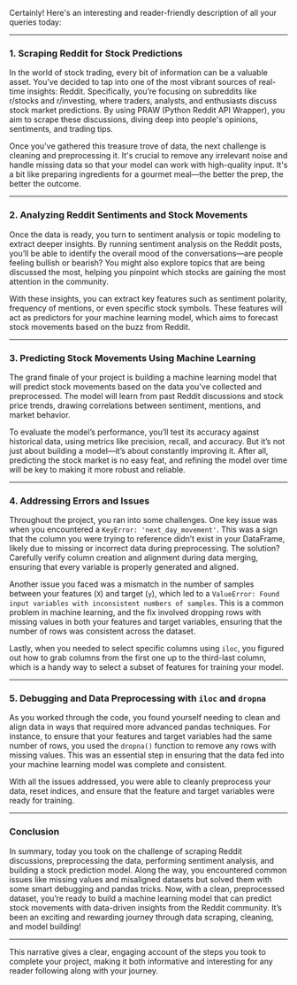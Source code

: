 Certainly! Here's an interesting and reader-friendly description of all your queries today:

---

### **1. Scraping Reddit for Stock Predictions**
In the world of stock trading, every bit of information can be a valuable asset. You’ve decided to tap into one of the most vibrant sources of real-time insights: Reddit. Specifically, you’re focusing on subreddits like r/stocks and r/investing, where traders, analysts, and enthusiasts discuss stock market predictions. By using PRAW (Python Reddit API Wrapper), you aim to scrape these discussions, diving deep into people's opinions, sentiments, and trading tips.

Once you've gathered this treasure trove of data, the next challenge is cleaning and preprocessing it. It's crucial to remove any irrelevant noise and handle missing data so that your model can work with high-quality input. It's a bit like preparing ingredients for a gourmet meal—the better the prep, the better the outcome.

---

### **2. Analyzing Reddit Sentiments and Stock Movements**
Once the data is ready, you turn to sentiment analysis or topic modeling to extract deeper insights. By running sentiment analysis on the Reddit posts, you’ll be able to identify the overall mood of the conversations—are people feeling bullish or bearish? You might also explore topics that are being discussed the most, helping you pinpoint which stocks are gaining the most attention in the community.

With these insights, you can extract key features such as sentiment polarity, frequency of mentions, or even specific stock symbols. These features will act as predictors for your machine learning model, which aims to forecast stock movements based on the buzz from Reddit.

---

### **3. Predicting Stock Movements Using Machine Learning**
The grand finale of your project is building a machine learning model that will predict stock movements based on the data you've collected and preprocessed. The model will learn from past Reddit discussions and stock price trends, drawing correlations between sentiment, mentions, and market behavior.

To evaluate the model’s performance, you’ll test its accuracy against historical data, using metrics like precision, recall, and accuracy. But it’s not just about building a model—it’s about constantly improving it. After all, predicting the stock market is no easy feat, and refining the model over time will be key to making it more robust and reliable.

---

### **4. Addressing Errors and Issues**
Throughout the project, you ran into some challenges. One key issue was when you encountered a `KeyError: 'next_day_movement'`. This was a sign that the column you were trying to reference didn’t exist in your DataFrame, likely due to missing or incorrect data during preprocessing. The solution? Carefully verify column creation and alignment during data merging, ensuring that every variable is properly generated and aligned.

Another issue you faced was a mismatch in the number of samples between your features (`X`) and target (`y`), which led to a `ValueError: Found input variables with inconsistent numbers of samples`. This is a common problem in machine learning, and the fix involved dropping rows with missing values in both your features and target variables, ensuring that the number of rows was consistent across the dataset.

Lastly, when you needed to select specific columns using `iloc`, you figured out how to grab columns from the first one up to the third-last column, which is a handy way to select a subset of features for training your model.

---

### **5. Debugging and Data Preprocessing with `iloc` and `dropna`**
As you worked through the code, you found yourself needing to clean and align data in ways that required more advanced pandas techniques. For instance, to ensure that your features and target variables had the same number of rows, you used the `dropna()` function to remove any rows with missing values. This was an essential step in ensuring that the data fed into your machine learning model was complete and consistent.

With all the issues addressed, you were able to cleanly preprocess your data, reset indices, and ensure that the feature and target variables were ready for training.

---

### **Conclusion**
In summary, today you took on the challenge of scraping Reddit discussions, preprocessing the data, performing sentiment analysis, and building a stock prediction model. Along the way, you encountered common issues like missing values and misaligned datasets but solved them with some smart debugging and pandas tricks. Now, with a clean, preprocessed dataset, you’re ready to build a machine learning model that can predict stock movements with data-driven insights from the Reddit community. It’s been an exciting and rewarding journey through data scraping, cleaning, and model building!

---

This narrative gives a clear, engaging account of the steps you took to complete your project, making it both informative and interesting for any reader following along with your journey.
